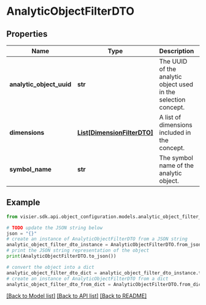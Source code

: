 # AnalyticObjectFilterDTO


## Properties

Name | Type | Description | Notes
------------ | ------------- | ------------- | -------------
**analytic_object_uuid** | **str** | The UUID of the analytic object used in the selection concept. | [optional] 
**dimensions** | [**List[DimensionFilterDTO]**](DimensionFilterDTO.md) | A list of dimensions included in the concept. | [optional] 
**symbol_name** | **str** | The symbol name of the analytic object. | [optional] 

## Example

```python
from visier.sdk.api.object_configuration.models.analytic_object_filter_dto import AnalyticObjectFilterDTO

# TODO update the JSON string below
json = "{}"
# create an instance of AnalyticObjectFilterDTO from a JSON string
analytic_object_filter_dto_instance = AnalyticObjectFilterDTO.from_json(json)
# print the JSON string representation of the object
print(AnalyticObjectFilterDTO.to_json())

# convert the object into a dict
analytic_object_filter_dto_dict = analytic_object_filter_dto_instance.to_dict()
# create an instance of AnalyticObjectFilterDTO from a dict
analytic_object_filter_dto_from_dict = AnalyticObjectFilterDTO.from_dict(analytic_object_filter_dto_dict)
```
[[Back to Model list]](../README.md#documentation-for-models) [[Back to API list]](../README.md#documentation-for-api-endpoints) [[Back to README]](../README.md)


